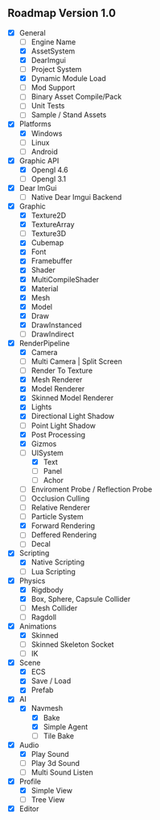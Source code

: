 ## Roadmap Version 1.0
- [x] General
    - [ ] Engine Name
    - [x] AssetSystem
    - [x] DearImgui
    - [ ] Project System
    - [x] Dynamic Module Load 
    - [ ] Mod Support
    - [ ] Binary Asset Compile/Pack
    - [ ] Unit Tests
    - [ ] Sample / Stand Assets
- [x] Platforms
    - [x] Windows
    - [ ] Linux 
    - [ ] Android
- [x] Graphic API
    - [x] Opengl 4.6
    - [ ] Opengl 3.1
- [x] Dear ImGui
    - [ ] Native Dear Imgui Backend
- [x] Graphic
    - [x] Texture2D
    - [x] TextureArray
    - [ ] Texture3D
    - [x] Cubemap
    - [x] Font
    - [x] Framebuffer
    - [x] Shader
    - [x] MultiCompileShader
    - [x] Material
    - [x] Mesh
    - [x] Model
    - [x] Draw
    - [x] DrawInstanced
    - [ ] DrawIndirect
- [x] RenderPipeline
    - [x] Camera
    - [ ] Multi Camera | Split Screen
    - [ ] Render To Texture
    - [x] Mesh Renderer
    - [x] Model Renderer
    - [x] Skinned Model Renderer
    - [x] Lights
    - [x] Directional Light Shadow
    - [ ] Point Light Shadow
    - [x] Post Processing
    - [x] Gizmos
    - [ ] UISystem
        - [x] Text 
        - [ ] Panel
        - [ ] Achor
    - [ ] Enviroment Probe / Reflection Probe
    - [ ] Occlusion Culling
    - [ ] Relative Renderer
    - [ ] Particle System
    - [x] Forward Rendering
    - [ ] Deffered Rendering
    - [ ] Decal
- [x] Scripting
    - [x] Native Scripting
    - [ ] Lua Scripting
- [x] Physics
    - [x] Rigdbody
    - [x] Box, Sphere, Capsule Collider
    - [ ] Mesh Collider
    - [ ] Ragdoll
- [x] Animations
    - [x] Skinned
    - [ ] Skinned Skeleton Socket
    - [ ] IK
- [x] Scene
    - [x] ECS
    - [x] Save / Load
    - [x] Prefab
- [x] AI
    - [x] Navmesh
        - [x] Bake
        - [x] Simple Agent
        - [ ] Tile Bake
- [x] Audio
    - [x] Play Sound
    - [ ] Play 3d Sound
    - [ ] Multi Sound Listen
- [x] Profile
    - [x] Simple View
    - [ ] Tree View
- [x] Editor